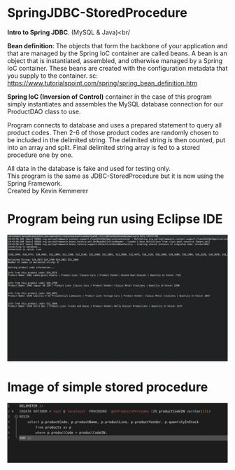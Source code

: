 # SpringJDBC-StoredProcedure
**Intro to Spring JDBC**. (MySQL & Java)<br/

**Bean definition**: The objects that form the backbone of your application and that are managed by the Spring IoC container are called beans. A bean is an object that is instantiated, assembled, and otherwise managed by a Spring IoC container. These beans are created with the configuration metadata that you supply to the container. sc: https://www.tutorialspoint.com/spring/spring_bean_definition.htm<br/>

**Spring IoC (Inversion of Control)** container in the case of this program simply instantiates and assembles the MySQL database connection for our ProductDAO class to use.<br/>

Program connects to database and uses a prepared statement to query all product codes. Then 2-6 of those product codes are randomly chosen
to be included in the delimited string. The delimited string is then counted, put into an array and split. Final delimited string array is fed to a stored procedure one by one.<br/>

All data in the database is fake and used for testing only.<br/>
This program is the same as JDBC-StoredProcedure but it is now using the Spring Framework.<br/>
Created by Kevin Kemmerer


# Program being run using Eclipse IDE
![jdbc1](https://github.com/kkemmere/SpringJDBC-StoredProcedure/blob/main/Screen%20Shot%202022-06-09%20at%207.52.22%20PM.png)
<br/>


# Image of simple stored procedure
![jdbc1](https://github.com/kkemmere/JDBC-StoredProcedure/blob/main/Screen%20Shot%202022-05-26%20at%202.59.36%20AM.png)
<br/>
